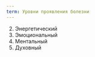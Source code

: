 ```yaml
---
term: Уровни проявления болезни
---
```


2. Энергетический
3. Эмоциональный
4. Ментальный
5. Духовный
